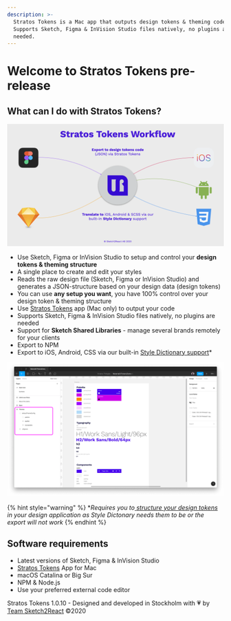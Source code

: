 ```yaml
---
description: >-
  Stratos Tokens is a Mac app that outputs design tokens & theming code.
  Supports Sketch, Figma & InVision Studio files natively, no plugins are
  needed.
---
```


# Welcome to Stratos Tokens pre-release

## What can I do with Stratos Tokens?

![](.gitbook/assets/tokensworkflow.png)

* Use Sketch, Figma or InVision Studio to setup and control your **design tokens & theming structure**
* A single place to create and edit your styles
* Reads the raw design file \(Sketch, Figma or InVision Studio\) and generates a JSON-structure based on your design data \(design tokens\)
* You can use **any setup you want**, you have 100% control over your design token & theming structure
* Use [Stratos Tokens](https://marketplace.sketch2react.io/product/stratos-tokens-pre-release/) app \(Mac only\) to output your code
* Supports Sketch, Figma & InVision Studio files natively, no plugins are needed
* Support for **Sketch Shared Libraries** - manage several brands remotely for your clients
* Export to NPM
* Export to iOS, Android, CSS via our built-in [Style Dictionary support](https://amzn.github.io/style-dictionary/#/)\*

![Our basic MaterialUI design tokens demo that is included](.gitbook/assets/figmabasicsetupmaterialdesign.png)

{% hint style="warning" %}
\*_Requires you to_[ _structure your design tokens_](https://amzn.github.io/style-dictionary/#/properties?id=examples) _in your design application as Style Dictonary needs them to be or the export will not work_
{% endhint %}

## Software requirements

* Latest versions of Sketch, Figma & InVision Studio
* [Stratos Tokens](https://marketplace.sketch2react.io/product/stratos-tokens-pre-release/) App for Mac
* macOS Catalina or Big Sur
* NPM & Node.js
* Use your preferred external code editor

Stratos Tokens 1.0.10 - Designed and developed in Stockholm with 💗 by [Team Sketch2React](https://sketch2react.io) ©2020

